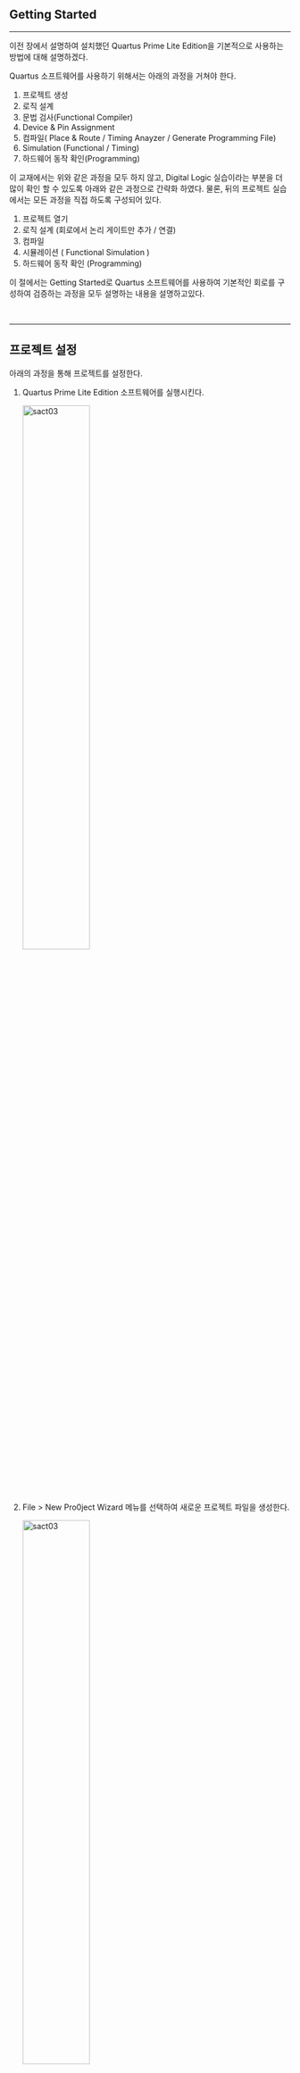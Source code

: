 
## Getting Started
---

이전 장에서 설명하여 설치했던 Quartus Prime Lite Edition을 기본적으로 사용하는 방법에 대해 설명하겠다. 

Quartus 소프트웨어를 사용하기 위해서는 아래의 과정을 거쳐야 한다. 

   1. 프로젝트 생성 
   2. 로직 설계
   3. 문법 검사(Functional Compiler)
   4. Device & Pin Assignment
   5. 컴파일( Place & Route / Timing Anayzer / Generate Programming File)
   6. Simulation (Functional / Timing)
   7. 하드웨어 동작 확인(Programming)

이 교재에서는 위와 같은 과정을 모두 하지 않고, Digital Logic 실습이라는 부분을 더 많이 확인 할 수 있도록 아래와 같은 과정으로 간략화 하였다. 물론, 뒤의 프로젝트 실습에서는 모든 과정을 직접 하도록 구성되어 있다. 

   1. 프로젝트 열기
   2. 로직 설계 (회로에서 논리 게이트만 추가 / 연결)
   3. 컴파일
   4. 시뮬레이션 ( Functional Simulation )
   5. 하드웨어 동작 확인 (Programming)


이 절에서는 Getting Started로 Quartus 소프트웨어를 사용하여 기본적인 회로를 구성하여 검증하는 과정을 모두 설명하는 내용을 설명하고있다. 

<br>

---

## 프로젝트 설정

아래의 과정을 통해 프로젝트를 설정한다. 

1. Quartus Prime Lite Edition 소프트웨어를 실행시킨다. 

   <img src="./pds/gs01.png" alt="sact03" style="width: 50%;"> <br>


2. File > New Pro0ject Wizard 메뉴를 선택하여 새로운 프로젝트 파일을 생성한다. 

   <img src="./pds/gs02.png" alt="sact03" style="width: 50%;"> <br>

3. 아래 그림과 같이 나타나는 Introduction 메뉴는 Next 버튼을 눌러 다음으로 넘긴다. 

   <img src="./pds/gs03.png" alt="sact03" style="width: 70%;"> <br>

4. 아래 그림과 같이 Project의 작업 공간과 Project Name등을 설정하는 부분에서 다음과 같이 설정한다. 
   
   대소문자를 구별하는 것에 유의해야 한다. 

   <img src="./pds/gs04.png" alt="sact03" style="width: 50%;"> <br>

   |Description |Data|
   |:-|:-|
   |Working directory | d:\work\GS|
   |Project Name | GS |
   |Top Level Design Edtity Name | GS|

<br>

5. 위에서 Next 버튼을 누르면 아래 그림과 같이 새로운 Directory를 만들 것인지를 묻는데, Yes를 선택한다. 

   <img src="./pds/gs05.png" alt="sact03" style="width: 70%;"> <br>

6. 아래 그림과 같이 Project Type를 선택하는 부분에서는 Empty Project를 선택한다. 그리고, Next 버튼을 누른다. 

   <img src="./pds/gs06.png" alt="sact03" style="width: 70%;"> <br>
   
7. 추가할 파일에 대한 설정은 다른 설정을 하지 않고, Next 버튼을 누른다. 

   <img src="./pds/gs07.png" alt="sact03" style="width: 70%;"> <br>

8. 실제 하드웨어에 프로그램하여 동작 실험하는데 사용할 Programmable Logid Device(FPGA)에 대한 디바이스명을 설정하는 부분이다. 

   정식 명칭은 10CL080YF484C8G 모델인데, 디바이스의 종류가 많기 때문에 쉽게 설정하기 위해서 아래 그림과 같이 항목을 선택한다. 

   |Device Family | Cyclone 10LP|
   |:-|:-:|
   |Package |FBGA|
   |Pin Count |484|
   |Core speed grade | 8|
   |Device |10CL080YF484C8G|

   <br>

   <img src="./pds/gs08.png" alt="sact03" style="width: 100%;"> <br>

9. EDA Tool Setting은 다른 설정 하지 않고, Next 버튼을 누른다. 

   <img src="./pds/gs09.png" alt="sact03" style="width: 70%;"> <br>

10. 지금 설정한 프로젝트 정보를 확인한 후, Finish 버튼을 눌러 프로젝트 생성을 마무리 한다. 
   <img src="./pds/gs10.png" alt="sact03" style="width: 70%;"> <br>

---

## Logic Design

11. 프로젝트의 생성이 완료되면, 아래 그림과 같이 프로젝트가 설정된 부분이 나타난다. <br><br>
   <img src="./pds/gs11.png" alt="sact03" style="width: 70%;"> <br>

12. 새로운 디자인 파일을 생성하기 위해서, 아래 그림과 같이 File > New 메뉴를 선택한다. <br><br>
   <img src="./pds/gs12.png" alt="sact03" style="width: 60%;"> <br>

13. 아래 그림과 같이 New 창에서 Block Diagram/Schematic Files 항목을 선택하여, 심볼에 의한 설계를 선택한다. <br><br>
   <img src="./pds/gs13.png" alt="sact03" style="width: 40%;"> <br> <br>
   <img src="./pds/gs13-1.png" alt="sact03" style="width: 70%;"> <br>

14. 아래 그림과 같이 도면 부분을 마우스로 더블 클릭하거나, 도면 부분에서 마우스의 오른쪽 버튼을 클릭하여 나타나는 메뉴에서 Insert > Symbol 메뉴를 선택한다. 
   <img src="./pds/gs14.png" alt="sact03" style="width: 70%;"> <br>

15. 심볼 입력 창에서 4count 라는 심볼명을 입력하고, OK 버튼을 누른다. 그리고, 도면의 적당한 곳에 위치시켜준다. <br><br>
   <img src="./pds/gs15.png" alt="sact03" style="width: 70%;"> <br><br>
   <img src="./pds/gs15-1.png" alt="sact03" style="width: 70%;"> <br>

16. 같은 방법으로 심볼 입력 창을 나타낸 후, input와 output의 심볼명을 입력하여, input과 output을 추가해준다. <br> 
   <img src="./pds/gs16-1.png" alt="sact03" style="width: 70%;"> <br><br>
   <img src="./pds/gs16-2.png" alt="sact03" style="width: 70%;"> <br><br>
   <img src="./pds/gs16-3.png" alt="sact03" style="width: 70%;"> <br><br>

17. 아래 그림과 같이 input과 output 심볼에서 pin_name1 또는 pin_name2라고 되어 있는 부분을 마우스로 더블 클릭하여 나타나는 Pin Properties 창에서 Pin name을 각각 CLK , Q[3..0]으로 입력한다.<br><br>
   <img src="./pds/gs17-1.png" alt="sact03" style="width: 70%;"> <br><br>
   <img src="./pds/gs17-2.png" alt="sact03" style="width: 70%;"> <br><br>
   <img src="./pds/gs17-3.png" alt="sact03" style="width: 70%;"> <br><br>

18. 다음은 wire를 이용해 심볼과 심볼을 연결시켜주는 방법이다. <br> 
   아래 그림과 같이 심볼의 끝 부분으로 마우스 포인터를 위치시키면, 마우스 포인터가 + 표시고 바뀌는데 이 때 마우스 버튼을 드래그 & 드롭해서 심볼과 심볼을 연결시킨다. <br><br>
   <img src="./pds/gs18-1.png" alt="sact03" style="width: 70%;"> <br><br>
   <img src="./pds/gs18-2.png" alt="sact03" style="width: 70%;"> <br><br>
   
19. wire로 연결하는 방법외에 NET 이름으로 연결하는 방법이 있다. 아래 그림과 같이 4count의 출력 QA, QB, QC, QD에 각각 wire를 추가한 후 NET NAME을 Q0, Q1, Q2, Q3으로 설정한다. <br>
   NET NAME은 wire를 그린 후 바로 Q1등을 입력하거나, 나중에 wire를 선택하고 Q1등의 이름을 입력하면 된다.  <br><br>
   <img src="./pds/gs19-1.png" alt="sact03" style="width: 70%;"> <br><br>
   <img src="./pds/gs19-2.png" alt="sact03" style="width: 70%;"> <br><br>
   <img src="./pds/gs19-3.png" alt="sact03" style="width: 70%;"> <br><br>

20. 앞에서 output의 이름을 Q[3..0]으로 한 이유가 Q0, Q1, Q2, Q3을 1비트 wire를 4비터 bus 포트로 설정하기 위한 것이다. <br><br>
   <img src="./pds/gs20.png" alt="sact03" style="width: 70%;"> <br><br>
   
21. File > Save 메뉴를 선택하여 설계한 파일을 저장한다.   저장하기 전에는  초기 값인 Block.bdf로 파일명이 나타나고 있다.  <br><br>
   <img src="./pds/gs21.png" alt="sact03" style="width: 70%;"> <br><br>
   저장할 때에는 아래 그림과 같이 현재 프로젝트 명으로 저장할 것을 권유하는데, SAVE 버튼을 눌러 저장한다. <br><br>
   <img src="./pds/gs21-1.png" alt="sact03" style="width: 70%;"> <br><br>
   <img src="./pds/gs21-2.png" alt="sact03" style="width: 70%;"> <br><br>


---

## Functional Compile

22. Processing > Start > Start Analysis & Elaboration 메뉴를 선택해서 문법적인 오류가 없는 지를 검사하는 컴파일을 진행한다.  <br><br>
   <img src="./pds/gs22.png" alt="sact03" style="width: 70%;"> <br><br>

   만약에 오류가 있다면 아래 그림과 같은 에러 메시지가 발생하며 오류를 해결한 후, 다시 컴파일을 한다. <br><br>
   
   참고로 아래 오류는 input 심볼과 4count 심볼 사이의 CLK라인이 연결되지 않았기 때문이다. 연결을 잘 해주면 해결된다. 

   <img src="./pds/gs22-1.png" alt="sact03" style="width: 70%;"> <br><br>

---

## Device & Pin Assignment 

23. 문법에 오류가 없다면, 테스트할 하드웨어에 대한 디바이스와 핀에 대한 설정을 해야 한다. <br><br>
   Programmable Logic Device는 Power / JTAG / 입력 전용핀 등의 특정이 있는 핀을 제외한 모든 I/O 핀을 사용자 임의로 정의하여 사용할 수 있다.  현재 SACT 라는 장비를 이용해서 하드웨어의 테스트를 하기 때문에 고정된 디바이스와 핀을 설정해야 한다. <br><br>

24. Assignment > Device 메뉴를 선택하여 디바이스에 대한 설정을 진행한다. <br><br>
      <img src="./pds/gs24.png" alt="sact03" style="width: 70%;"> <br><br>

25. 디바이스 명은 앞에서 설정한것 처럼 Cyclone 10LP Family의 10CL080YF484C8 이다. <br><br>
      <img src="./pds/gs25.png" alt="sact03" style="width: 80%;"> <br><br>

      >|Cyclone 10LP | 10CL080YF484C8G |
      >|:-:|:-:|
   

    설정한 디바이스명이 다르면, 장비에 다운로드가 되지 않기 때문에 디바이스 설정에 주의해야 한다. <br><br>

26. 아래 그림과 같이 Device 설정 창에서 Device and Pin Opiton 버튼을 누른다. <br><br>
   <img src="./pds/gs26.png" alt="sact03" style="width: 70%;"> <br><br>

27. Device and Pin Options 창에서 아래 그림곽 같이 Category Unused Pins 항목의 Reserve all unused pins 부분을 As output driving ground 항목으로 선택한다. <br><br>
   이것은 나중에 장비로 다운로드하여 동작시킬 때, 설정하지 않은 핀을 GND 즉 0으로 하여, 동작 테스트에 혼동이 되지 않도록 하는 부분이다. <br>
   기본 값인 As input tri-state with weak pull-up 상태의 경우 사용하지 않은 핀을 약한 pull-up 상태로 설정하는 것으로, 이렇게 하면 사용하지 않은 핀들의 값이 1이 출력된다. <br><br>
   이렇게 되면 사용하지 않은 나머지 LED에 불이 들어와서 동작 확인하는데 혼동이 생기기 때문에, 사용하지 않은 핀들을 GND로 출력하도록 설정하는 것이다. <br><br>
   <img src="./pds/gs27.png" alt="sact03" style="width: 70%;"> <br><br>

28. 아래 그림과 같이 Assignment > Pin Planner를 선택하여, 핀 설정을 진행한다. 
   <img src="./pds/gs28.png" alt="sact03" style="width: 70%;"> <br><br>
   <img src="./pds/gs28-1.png" alt="sact03" style="width: 70%;"> <br><br>

29. Pin Planner 창에서 아래 그림의 부분이 사용하는 디바이스의 Pin out을 나타나낸 부분이다. 이 중 O 부분이 User I/O로 사용자가 임의로 정의하여 설계한 로직의 입출력 포트에 해당하는 핀 번호를 설정하는 것이다. <br><br>
   <img src="./pds/gs29-2.png" alt="sact03" style="width: 70%;"> <br><br>


   아래 부분의 Node Name 의 Location에 아래 표에서 설명하는 핀 번호를 설정한다. <br>
   이것은 SACT 장비에서 동작을 확인하기 위한 입력 Buttion Switch와 출력 LED의 핀 번호이다. <br><br>
   
   >|Port Name||CLK|Q3|Q2|Q1|Q0|
   >|:-:|:-:|:-:|:-:|:-:|:-:|:-:|
   >|Device||SW7|LED7|LED6|LED5|LED3|
   >|Pin Number||W8|W2|Y1|Y2|Y3|
   
   <br>

   아래 그림과 같이 각 입출력 포트의 Location의 부분을 마우스로 클릭한 후, 각 장치에 대한 핀 번호를 적는다. <br>
   예를 들어 Button Switch SW7에 해당하는 W8을 적으면 되는데, 이러면 자동으로 앞에 PIN_ 부분이 붙어 PIN_W8이 된다. <br><br>
   <img src="./pds/gs29.png" alt="sact03" style="width: 100%;"> <br><br>
   
30. 핀 설정도 디바이스 설정과 같이 주의해야 한다. 다른 핀으로 핀을 설정하면, 내가 원하는 결과가 하드웨어로 나타나지 않을 수 있기 때문이다. <br><br>
   Pin Planner 창을 닫는다. SAVE 등을 하지 않아도 설정한 내용이 자동 저장된다. <br><br>

---

## Compile

31. 앞에서 설정한 디바이스 / 디바이스 옵션 / 핀 설정 등을 포함하여 컴파일 한다. <br>
   설정이 잘못 되었는지 확인하고, 설정된 하드웨어 사항을 반영하여 시뮬레이션하기 위한 Timng 파일과 Programmiong 파일을 만드는 부분이다. <br><br>

32. 앞에서 한 Processing > Start Compilation 메뉴를 선택하여 컴파일을 진행한다. <br><br>
   <img src="./pds/gs32.png" alt="sact03" style="width: 70%;"> <br><br>
   <img src="./pds/gs32-1.png" alt="sact03" style="width: 70%;"> <br><br>
   
33. 컴파일은 아래 그림과 같이 몇 단계의 과정을 거치게 된다. <br><br>
   - Analysis & Synthesis : Logic Gate로 작성한 논리 회로를 분석하고, 합성하는 과정
   - Fitter(Place & Route) : 위에서 합성한 내용을 바탕으로 Chip의 기본 단위인 Logic Cell로 변환하고, Logic Cell을 서로 연결하는 과정
   - Assembler(Generate Programming File) : Chip에 다운로드 하기 위해 프로그래밍 파일을 만드는 과정
   - Tiimig Analysis : 선택한 Chip에 대한 지연 시간등의 Timing 정보를 생성하는 과정
   <br><br>
   <img src="./pds/gs32-2.png" alt="sact03" style="width: 50%;"> <br><br>


## Functional Simulation

34. 시뮬레이션은 하드웨어의 동작 결과를 소프트웨어 상에서 예측해보고자 하는 부분이다. <br>
   아래 그림과 같이 File > New 메뉴를 선택하고, 나타나는 New 창에서 Verification / Debugfging Files > University Program VWF를 선택한다. <br><br>
   <img src="./pds/gs34.png" alt="sact03" style="width: 40%;"> <br><br>
   <img src="./pds/gs34-1.png" alt="sact03" style="width: 40%;"> <br><br>

35. 아래 그림은 이 University Program VWF를 선택했을 때 나타나는 Simulation Waveform Editor 창이다.<br><br>
   <img src="./pds/gs35.png" alt="sact03" style="width: 70%;"> <br><br>

36. 시뮬레이션하는 입출력 포트를 추가하기 위해서 아래 그림과 같이 화면을 마우스 오른쪽 버튼을 누르고, Insert Node or Bus 메뉴를 선택한다. <br><br>
   <img src="./pds/gs36.png" alt="sact03" style="width: 80%;"> <br><br>

37. 아래 그림과 같이 Insert Node or Bus 창에서 Node Finder 버튼을 누른다. <br><br>
   <img src="./pds/gs37.png" alt="sact03" style="width: 40%;"> <br><br>

38. 아래 그림과 같이 (1)List 버튼을 누르면, Nodes Found에 (2)와 같은 입출력 포트가 나타난다. (3) >> 버튼을 눌러 Selected Nodes로 입출력 포트가 이동(4)하도록 한다. 그리고, OK 버튼을 누른다. <br><br>
   <img src="./pds/gs38.png" alt="sact03" style="width: 70%;"> <br><br>

39. 아래 왼쪽과 같이 Insert Node or Bus 창이 다시 나타나면 OK 버튼을 누른다. 그리면 아래 오른쪽과 같이 Waveform Editor창에 입/출력 포트가 추가된다. 
   <img src="./pds/gs39.png" alt="sact03" style="width: 80%;"> <br><br>

40. 시뮬레이션의 입력 조건을 주기 위해 아래 그림과 같이 CLK의 Waveform 부분을 마우스로 드래그(1)하여  선택하고 위츼 1 아이콘을 눌러(2) 1의 값을 입력한다. <br>
   이런 방법으로 CLK 입력 조건을  설정한다. <br><br>
   <img src="./pds/gs40.png" alt="sact03" style="width: 100%;"> <br><br>
   <img src="./pds/gs40-1.png" alt="sact03" style="width: 100%;"> <br><br>

41. File > Save 메뉴를 선택하여 저장한다. 저장할 파일명은 기본 값으로 한다. <br><br>
   <img src="./pds/gs41.png" alt="sact03" style="width: 40%;"> <br><br>
   <img src="./pds/gs41-1.png" alt="sact03" style="width: 100%;"> <br><br>

42. Simulation > Run Functional Simulation 메뉴를 선택하여 Functional Simulation을 진행한다. <br><br>
   <img src="./pds/gs42.png" alt="sact03" style="width: 70%;"> <br><br>

43. 아래와 같은 에러 메시지가 나타날 것인데, 이것은 소프트웨어에서 미리 설정된 옵션에 오류가 있어서 나타나는 메시지이다. <br><br>
   <img src="./pds/gs43.png" alt="sact03" style="width: 70%;"> <br><br>

   아래와 같이 Simulation > Simulation Settings 메뉴를 눌러 설정창을 불러온다. 
   <img src="./pds/gs43-1.png" alt="sact03" style="width: 70%;"> <br><br>

44. 아래와 같이 설정창에서 -novopt 부분을 지우고 Save 버튼을 눌러 저장한다. <br><br>
   <img src="./pds/gs44.png" alt="sact03" style="width: 100%;"> <br><br>

45. 다시 Simulation > Run Functional Simulation 메뉴를 선택하여 Function Simulation을 진행한다. <br>
   결과를 확인하면 아래 그림과 같다. 화면에서 화살표 방향에 있는 Q의 부분을 마우스로 클릭해 주면 Bus 데이터가 확장되어 비트 데이터도 같이 출력된다. <br><br>
  
   <img src="./pds/gs45.png" alt="sact03" style="width: 100%;"> <br><br>


---
## Hardware Test(Programming)

46. 장비를 이용해 하드웨어 동작 테스트를 위해서, SACT 장비를 준비한다. 

47. 장비의 중앙 위쪽의 USB B Type Connector에 USB 케이블을 PC와 연결한다. 

<img src="./pds/sact-usb.png" alt="ex07" style="width: 70%;"><br>

48. 장비의 왼쪽 Power Connector에 전원 케이블을 연결하고, 전원 스위치를 눌러 장비에 전원을 인가시킨다. 

<img src="./pds/sact-pwr.png" alt="ex07" style="width: 70%;"><br>

49. Quartus 소프트웨어에서 Tool > Programmer 메뉴를 선택한다.

<img src="./pds/ex07.png" alt="ex07" style="width: 35%;"><br>

50. 앞의 그림과 같이 Programmer창의 Hardware Setup  부분이 No Hardware로 되어 있다면, 장비와 PC간에 USB 케이블이 바르게 연결되어 있는지 확인하고 Hardware Setup 버튼을 눌러, USB Blaster를 선택한다. 

<img src="./pds/ex08.png" alt="ex08" style="width: 70%;"><br>

<img src="./pds/gs50.png" alt="ex09" style="width: 50%;"><br>

51. 아래 그림과 같이 USB Blaster가 연결되어 있다면, Start 버튼을 눌러 프로그래밍 하고 장비에서 NOT 게이트의 동작을 확인한다. 

<img src="./pds/gs51.png" alt="ex18" style="width: 70%;"><br>


52. 버튼 스위치를 동작시키고, LED를 통해 결과를 확인해 보자.

   >|Port Name||CLK|Q3|Q2|Q1|Q0|
   >|:-:|:-:|:-:|:-:|:-:|:-:|:-:|
   >|Device||SW7|LED7|LED6|LED5|LED3|
   >|Pin Number||W8|W2|Y1|Y2|Y3|

<img src="./pds/gs52.png" alt="gstting started" style="width: 60%;">





